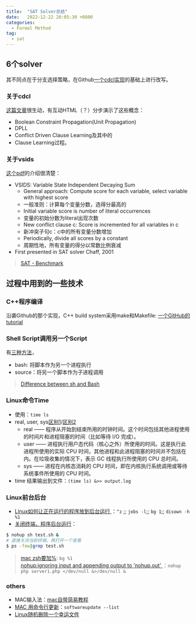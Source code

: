 ```yaml
---
title:  "SAT Solver总结"
date:   2022-12-22 20:05:30 +0800
categories: 
  - Formal Method
tag:
  - sat
---
```

## 6个solver
其不同点在于分支选择策略，在Github[一个cdcl实现](https://github.com/sukrutrao/SAT-Solver-CDCL)的基础上进行改写。  
### 关于cdcl
[这篇文章](https://cse442-17f.github.io/Conflict-Driven-Clause-Learning/)很生动，有互动HTML（？）分步演示了这些概念：
- Boolean Constraint Propagation(Unit Propagation)
- DPLL
- Conflict Driven Clause Learning及其中的
- Clause Learning过程。  
### 关于vsids
[这个pdf](https://baldur.iti.kit.edu/sat/files/2019/l08.pdf)的介绍很清楚：  
- VSIDS: Variable State Independent Decaying Sum
    - General approach: Compute score for each variable, select variable with highest score  
    - 一般准则：计算每个变量分数，选得分最高的  
    - Initial variable score is number of literal occurrences  
    - 变量的初始分数为literal出现次数  
    - New conflict clause c: Score is incremented for all variables in c
    - 新冲突子句c：c中的所有变量分数增加  
    - Periodically, divide all scores by a constant
    - 周期性地，所有变量的得分以常数比例衰减  
- First presented in SAT solver Chaff, 2001

> [SAT - Benchmark](https://www.cs.ubc.ca/~hoos/SATLIB/benchm.html)  

## 过程中用到的一些技术
### C++程序编译
沿袭Github的那个实现，C++ build system采用make和Makefile: [一个GitHub的tutorial](https://makefiletutorial.com/)  

### Shell Script调用另一个Script
有[三种方法](https://stackoverflow.com/questions/8352851/shell-how-to-call-one-shell-script-from-another-shell-script)，
- bash: 将脚本作为另一个进程执行
- source：将另一个脚本作为子进程调用  
> [Difference between sh and Bash](https://stackoverflow.com/questions/5725296/difference-between-sh-and-bash)

### Linux命令Time
- 使用：`time ls`  
- real, user, sys[区别1](https://cloud.tencent.com/developer/article/1491229)/[区别2](https://www.orchome.com/539)
    *  real —— 程序从开始到结束所用的时钟时间。这个时间包括其他进程使用的时间片和进程阻塞的时间（比如等待 I/O 完成）。  
    * user —— 进程执行用户态代码（核心之外）所使用的时间。这是执行此进程所使用的实际 CPU 时间，其他进程和此进程阻塞的时间并不包括在内。在垃圾收集的情况下，表示 GC 线程执行所使用的 CPU 总时间。  
    * sys —— 进程在内核态消耗的 CPU 时间，即在内核执行系统调用或等待系统事件所使用的 CPU 时间。  
- time 结果输出到文件：`(time ls) &>> output.log` 

### Linux前台后台
- [Linux如何让正在运行的程序放到后台运行
](https://viencoding.com/article/177)：`^z` ;; `jobs -l`;; `bg 1`;; `disown -h %1`  
- [关闭终端，程序后台运行](https://www.51cto.com/article/625426.html)：  

```bash
$ nohup sh test.sh &  
# 直接关闭当前终端，再打开一个查看  
$ ps -few|grep test.sh 
```

> [mac zsh要加%](https://stackoverflow.com/questions/32614648/weird-jobs-behavior-within-zsh): `bg %1`  
> [nohup:ignoring input and appending output to 'nohup.out'
](https://stackoverflow.com/questions/24646320/nohupignoring-input-and-appending-output-to-nohup-out)：`nohup php server1.php </dev/null &>/dev/null &`


### others
- MAC输入法：[mac自带简易教程](https://www.zhihu.com/question/40883993/answer/94983392)  
- [MAC 用命令行更新](https://stackoverflow.com/questions/42538171/how-to-update-xcode-command-line-tools)：`softwareupdate --list`  
- [Linux随机删除一个幸运文件
](https://www.cnblogs.com/whtjyt/p/16317637.html)
